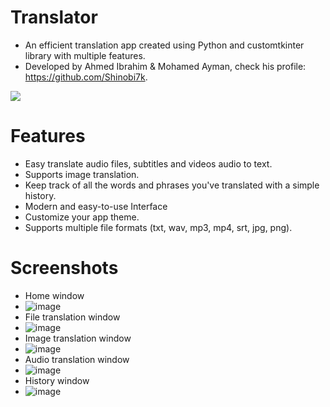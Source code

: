 # Translator
- An efficient translation app created using Python and customtkinter library with multiple features.     
- Developed by Ahmed Ibrahim & Mohamed Ayman, check his profile: https://github.com/Shinobi7k. 
<img src="https://img.icons8.com/color/240/null/translate-text.png"/>

# Features
- Easy translate audio files, subtitles and videos audio to text.
- Supports image translation.
- Keep track of all the words and phrases you've translated with a simple history.
- Modern and easy-to-use Interface
- Customize your app theme.
- Supports multiple file formats (txt, wav, mp3, mp4, srt, jpg, png).

# Screenshots
- Home window
- ![image](https://github.com/Ahmed5431/Translator/assets/125130894/27094492-1587-437c-bbc2-9fa40d539c69)
- File translation window
- ![image](https://github.com/Ahmed5431/Translator/assets/125130894/0e468519-267f-460e-9c38-01883d6f245f)
- Image translation window
- ![image](https://github.com/Ahmed5431/Translator/assets/125130894/cccc9092-b8ec-487f-903a-43b519f07a52)
- Audio translation window
- ![image](https://github.com/Ahmed5431/Translator/assets/125130894/73fb3edb-4a10-4ab3-ae1d-cde567492483)
- History window
- ![image](https://github.com/Ahmed5431/Translator/assets/125130894/9acbc73b-521a-43a9-970b-80aed66cf80a)



